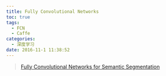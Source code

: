 ```yaml
---
title: Fully Convolutional Networks
toc: true
tags:
  - FCN
  - Caffe
categories:
  - 深度学习
date: 2016-11-1 11:38:52
---
```




> [Fully Convolutional Networks for Semantic Segmentation](https://people.eecs.berkeley.edu/~jonlong/long_shelhamer_fcn.pdf)
